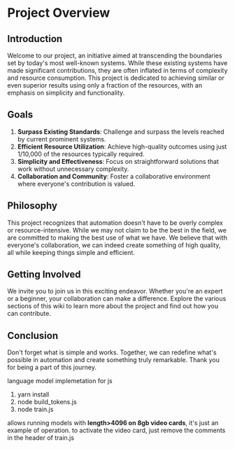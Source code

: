 # Project Overview

## Introduction

Welcome to our project, an initiative aimed at transcending the boundaries set by today's most well-known systems. While these existing systems have made significant contributions, they are often inflated in terms of complexity and resource consumption. This project is dedicated to achieving similar or even superior results using only a fraction of the resources, with an emphasis on simplicity and functionality.

## Goals

1. **Surpass Existing Standards**: Challenge and surpass the levels reached by current prominent systems.
2. **Efficient Resource Utilization**: Achieve high-quality outcomes using just 1/10,000 of the resources typically required.
3. **Simplicity and Effectiveness**: Focus on straightforward solutions that work without unnecessary complexity.
4. **Collaboration and Community**: Foster a collaborative environment where everyone's contribution is valued.

## Philosophy

This project recognizes that automation doesn't have to be overly complex or resource-intensive. While we may not claim to be the best in the field, we are committed to making the best use of what we have. We believe that with everyone's collaboration, we can indeed create something of high quality, all while keeping things simple and efficient.

## Getting Involved

We invite you to join us in this exciting endeavor. Whether you're an expert or a beginner, your collaboration can make a difference. Explore the various sections of this wiki to learn more about the project and find out how you can contribute.

## Conclusion

Don't forget what is simple and works. Together, we can redefine what's possible in automation and create something truly remarkable. Thank you for being a part of this journey.

language model implemetation for js
1. yarn install
2. node build_tokens.js
3. node train.js


allows running models with **length>4096 on 8gb video cards**, it's just an example of operation.
to activate the video card, just remove the comments in the header of train.js

